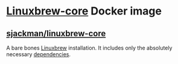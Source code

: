 [Linuxbrew-core][] Docker image
================================================================================

## [sjackman/linuxbrew-core](Dockerfile)

A bare bones [Linuxbrew][] installation.
It includes only the absolutely necessary [dependencies][].

[Linuxbrew-core]: https://registry.hub.docker.com/u/sjackman/linuxbrew-core/
[Linuxbrew]: http://brew.sh/linuxbrew/
[dependencies]: Dockerfile#L4
